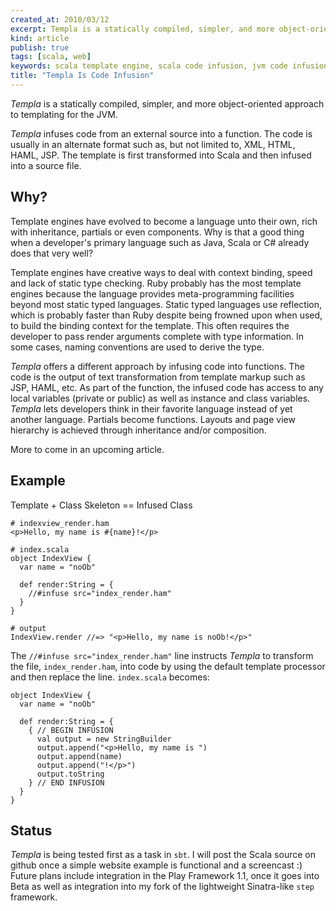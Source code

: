 ```yaml
---
created_at: 2010/03/12
excerpt: Templa is a statically compiled, simpler, and more object-oriented approach to templating for the JVM.
kind: article
publish: true
tags: [scala, web]
keywords: scala template engine, scala code infusion, jvm code infusion
title: "Templa Is Code Infusion"
---
```


_Templa_ is a statically compiled, simpler, and more object-oriented approach to templating for the JVM.

_Templa_ infuses code from an external source into a function.
The code is usually in an alternate format such as, but not limited to, 
XML, HTML, HAML, JSP. The template is first transformed into Scala 
and then infused into a source file.

## Why?

Template engines have evolved to 
become a language unto their own, rich with inheritance, partials 
or even components. Why is that a good thing when a developer's primary language such as Java, Scala or C# already does that very well?

Template engines have creative ways to deal with context binding, speed
and lack of static type checking. Ruby probably has the most template
engines because the language provides meta-programming facilities
beyond most static typed languages.  Static typed languages use 
reflection, which is probably faster than Ruby despite being frowned upon when used,
to build the binding context for the template. This often requires
the developer to pass render arguments complete with type information. In
some cases, naming conventions are used to derive the type.

_Templa_ offers a different approach by infusing code into
functions. The code is the output of text transformation from template
markup such as JSP, HAML, etc. As part of the function, the infused code has access to any local
variables (private or public) as well as instance and class variables.
_Templa_ lets developers
think in their favorite language instead of yet another language.
Partials become functions. Layouts and page view hierarchy is achieved through inheritance and/or
composition.

More to come in an upcoming article.


## Example

Template + Class Skeleton == Infused Class

    # indexview_render.ham
    <p>Hello, my name is #{name}!</p>

    # index.scala
    object IndexView {
      var name = "noOb"
      
      def render:String = {
        //#infuse src="index_render.ham"
      }
    }

    # output
    IndexView.render //=> "<p>Hello, my name is noOb!</p>"

The `//#infuse src="index_render.ham"` line instructs _Templa_ to
transform the file, `index_render.ham`, into code by using the default template
processor and then replace the line. `index.scala` becomes:

    object IndexView {
      var name = "noOb"
      
      def render:String = {
        { // BEGIN INFUSION
          val output = new StringBuilder
          output.append("<p>Hello, my name is ")
          output.append(name)
          output.append("!</p>")
          output.toString
        } // END INFUSION
      }
    }

## Status

_Templa_ is being tested first as a task in `sbt`. I will post the Scala source
on github once a simple website example is functional and a screencast :) 
Future plans include integration in the Play Framework 1.1, once it goes into Beta as well
as integration into my fork of the lightweight Sinatra-like `step` framework.
